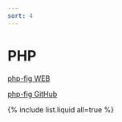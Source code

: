 ```yaml
---
sort: 4
---
```


# PHP



[php-fig WEB](https://www.php-fig.org/)

[php-fig GitHub](https://github.com/php-fig)

{% include list.liquid all=true %}
